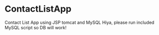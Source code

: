 # ContactListApp
Contact List App using JSP tomcat and MySQL
Hiya, please run included MySQL script so DB will work! 
